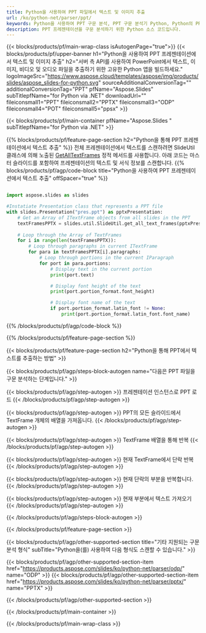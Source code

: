 ```yaml
---
title: Python을 사용하여 PPT 파일에서 텍스트 및 이미지 추출
url: /ko/python-net/parser/ppt/
keywords: Python을 사용하여 PPT 구문 분석, PPT 구문 분석기 Python, Python의 PPT에서 데이터 추출, Python을 사용하여 PPT에서 텍스트 추출, Python을 사용하여 PPT에서 이미지 추출
description: PPT 프레젠테이션을 구문 분석하기 위한 Python 소스 코드입니다.
---
```


{{< blocks/products/pf/main-wrap-class isAutogenPage="true">}}
{{< blocks/products/pf/upper-banner h1="Python을 사용하여 PPT 프레젠테이션에서 텍스트 및 이미지 추출" h2="서버 측 API를 사용하여 PowerPoint에서 텍스트, 이미지, 비디오 및 오디오 파일을 추출하기 위한 고유한 Python 앱을 빌드하세요." logoImageSrc="https://www.aspose.cloud/templates/aspose/img/products/slides/aspose_slides-for-python.svg" sourceAdditionalConversionTag="" additionalConversionTag="PPT" pfName="Aspose.Slides" subTitlepfName="for Python via .NET" downloadUrl="" fileiconsmall1="PPT" fileiconsmall2="PPTX" fileiconsmall3="ODP" fileiconsmall4="POT" fileiconsmall5="ppsx" >}}

{{< blocks/products/pf/main-container pfName="Aspose.Slides " subTitlepfName="for Python via .NET" >}}

{{% blocks/products/pf/feature-page-section  h2="Python을 통해 PPT 프레젠테이션에서 텍스트 추출" %}}
전체 프레젠테이션에서 텍스트를 스캔하려면 SlideUtil 클래스에 의해 노출된 [GetAllTextFrames](https://reference.aspose.com/slides/python-net/aspose.slides.util/slideutil/) 정적 메서드를 사용합니다. 아래 코드는 마스터 슬라이드를 포함하여 프레젠테이션의 텍스트 및 서식 정보를 스캔합니다.
{{% blocks/products/pf/agp/code-block title="Python을 사용하여 PPT 프레젠테이션에서 텍스트 추출" offSpacer="true" %}}

```py

import aspose.slides as slides

#Instatiate Presentation class that represents a PPT file
with slides.Presentation("pres.ppt") as pptxPresentation:
    # Get an Array of ITextFrame objects from all slides in the PPT
    textFramesPPTX = slides.util.SlideUtil.get_all_text_frames(pptxPresentation, True)
    
    # Loop through the Array of TextFrames
    for i in range(len(textFramesPPTX)):
	    # Loop through paragraphs in current ITextFrame
        for para in textFramesPPTX[i].paragraphs:
            # Loop through portions in the current IParagraph
            for port in para.portions:
			    # Display text in the current portion
                print(port.text)

    			# Display font height of the text
                print(port.portion_format.font_height)

			    # Display font name of the text
                if port.portion_format.latin_font != None:
                    print(port.portion_format.latin_font.font_name)
```

{{% /blocks/products/pf/agp/code-block %}}

{{% /blocks/products/pf/feature-page-section %}}

{{< blocks/products/pf/feature-page-section  h2="Python을 통해 PPT에서 텍스트를 추출하는 방법" >}}

{{< blocks/products/pf/agp/steps-block-autogen name="다음은 PPT 파일을 구문 분석하는 단계입니다." >}}

{{< blocks/products/pf/agp/step-autogen >}}
프레젠테이션 인스턴스로 PPT 로드
{{< /blocks/products/pf/agp/step-autogen >}}

{{< blocks/products/pf/agp/step-autogen >}}
PPT의 모든 슬라이드에서 TextFrame 개체의 배열을 가져옵니다.
{{< /blocks/products/pf/agp/step-autogen >}}

{{< blocks/products/pf/agp/step-autogen >}}
TextFrame 배열을 통해 반복
{{< /blocks/products/pf/agp/step-autogen >}}

{{< blocks/products/pf/agp/step-autogen >}}
현재 TextFrame에서 단락 반복
{{< /blocks/products/pf/agp/step-autogen >}}

{{< blocks/products/pf/agp/step-autogen >}}
현재 단락의 부분을 반복합니다.
{{< /blocks/products/pf/agp/step-autogen >}}

{{< blocks/products/pf/agp/step-autogen >}}
현재 부분에서 텍스트 가져오기
{{< /blocks/products/pf/agp/step-autogen >}}

{{< /blocks/products/pf/agp/steps-block-autogen >}}

{{< /blocks/products/pf/feature-page-section >}}

{{< blocks/products/pf/agp/other-supported-section title="기타 지원되는 구문 분석 형식" subTitle="Python을(를) 사용하여 다음 형식도 스캔할 수 있습니다." >}}

{{< blocks/products/pf/agp/other-supported-section-item href="https://products.aspose.com/slides/ko/python-net/parser/odp/" name="ODP" >}}
{{< blocks/products/pf/agp/other-supported-section-item href="https://products.aspose.com/slides/ko/python-net/parser/pptx/" name="PPTX" >}}


{{< /blocks/products/pf/agp/other-supported-section >}}

{{< /blocks/products/pf/main-container >}}
    
{{< /blocks/products/pf/main-wrap-class >}}